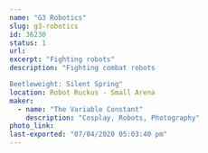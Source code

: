 ```yaml
---
name: "G3 Robotics"
slug: g3-robotics
id: 36230
status: 1
url: 
excerpt: "Fighting robots"
description: "Fighting combat robots

Beetleweight: Silent Spring"
location: Robot Ruckus - Small Arena
maker:
  - name: "The Variable Constant"
    description: "Cosplay, Robots, Photography"
photo_link: 
last-exported: "07/04/2020 05:03:40 pm"
---
```

